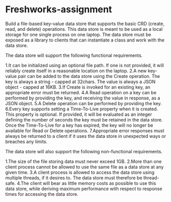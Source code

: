 # Freshworks-assignment
Build a file-based key-value data store that supports the basic CRD (create, read, and delete) operations. This data store is meant to be used as a local storage for one single process on one laptop. The data store must be exposed as a library to clients that can instantiate a class and work with the data store.

The data store will support the following functional requirements.

 1.It can be initialized using an optional file path. If one is not provided, it will reliably create itself in a reasonable location on the laptop.
 2.A new key-value pair can be added to the data store using the Create operation. The key is always a string - capped at 32chars. The value is always a JSON object - capped         at 16KB.
 3.If Create is invoked for an existing key, an appropriate error must be returned.
 4.A Read operation on a key can be performed by providing the key, and receiving the value in response, as a JSON object.
 5.A Delete operation can be performed by providing the key.
 6.Every key supports setting a Time-To-Live property when it is created. This property is optional. If provided, it will be evaluated as an integer defining the number of           seconds the key must be retained in the data store. Once the Time-To-Live for a key has expired, the key will no longer be available for Read or Delete operations.
 7.Appropriate error responses must always be returned to a client if it uses the data store in unexpected ways or breaches any limits.

The data store will also support the following non-functional requirements.

 1.The size of the file storing data must never exceed 1GB.
 2.More than one client process cannot be allowed to use the same file as a data store at any given time.
 3.A client process is allowed to access the data store using multiple threads, if it desires to. The data store must therefore be thread-safe.
 4.The client will bear as little memory costs as possible to use this data store, while deriving maximum performance with respect to response times for accessing the data            store.
